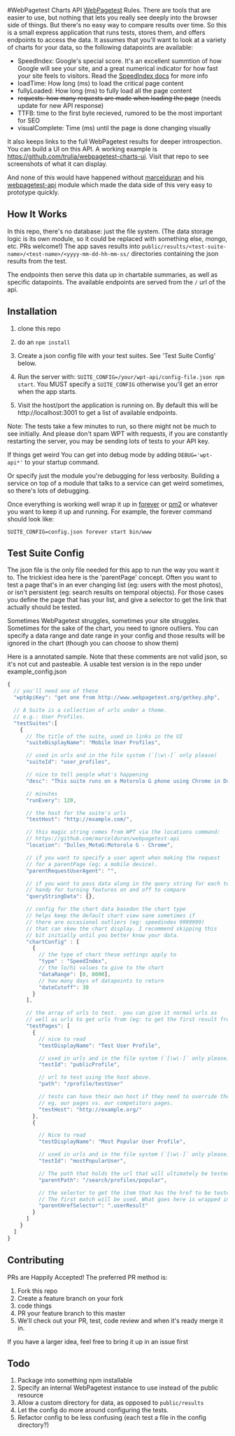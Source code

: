 #WebPagetest Charts API
[WebPagetest](http://www.webpagetest.org/) Rules. There are tools that are easier to use, but nothing that lets you
really see deeply into the browser side of things. But there's no easy way to compare results over time.
So this is a small express application that runs tests, stores them, and offers endpoints to access the
data. It assumes that you'll want to look at a variety of charts for your data, so the
following datapoints are available:

- SpeedIndex: Google's special score.  It's an excellent
summtion of how Google will see your site, and a great
numerical indicator for how fast your site feels to
visitors. Read the  [SpeedIndex docs](https://sites.google.com/a/webpagetest.org/docs/using-webpagetest/metrics/speed-index)  for more info
- loadTime: How long (ms) to load the critical page content
- fullyLoaded: How long (ms) to fully load all the page content
- ~~requests: how many requests are made when loading the page~~ (needs update for new API response)
- TTFB: time to the first byte recieved, rumored to be the most important for SEO
- visualComplete: Time (ms) until the page is done changing visually

It also keeps links to
the full WebPagetest results for deeper introspection. You can build a UI on
this API. A working example is https://github.com/trulia/webpagetest-charts-ui. Visit that repo to see screenshots of what it can display.

And none of this would have happened without [marcelduran](https://github.com/marcelduran) and his
[webpagetest-api](https://github.com/marcelduran/webpagetest-api)
module which made the data side of this very easy to prototype quickly.

## How It Works
In this repo, there's no database: just the file system. (The data storage logic is its own
module, so it could be replaced with something else, mongo, etc. PRs welcome!) The app saves results into
`public/results/<test-suite-name>/<test-name>/<yyyy-mm-dd-hh-mm-ss/` directories
containing the json results from the test.

The endpoints then serve this data up in chartable summaries, as well as specific
datapoints. The available endpoints are served from the `/` url of the api.


## Installation

1. clone this repo

1. do an `npm install`

1. Create a json config file with your test suites. See 'Test Suite Config' below.

1. Run the server with: `SUITE_CONFIG=/your/wpt-api/config-file.json npm start`. You MUST specify a `SUITE_CONFIG` otherwise you'll get an error when the app starts.

1. Visit the host/port the application is running on.  By default this will be http://localhost:3001 to get a list of available endpoints.

Note: The tests take a
few minutes to run, so there might not be much to see initially. And please don't
spam WPT with requests, if you are constantly
restarting the server, you may be sending
lots of tests to your API key.

If things get weird You can get into debug mode by adding `DEBUG='wpt-api*'` to your startup command.

Or specify just the module you're debugging for less verbosity.
Building a service on top of a module that talks to a service can get weird sometimes,
so there's lots of debugging.

Once everything is working well wrap it up in [forever](https://www.npmjs.com/package/forever) or [pm2](https://www.npmjs.com/package/pm2) or whatever you want to keep it up and running.  For example, the forever command
should look like:

```
SUITE_CONFIG=config.json forever start bin/www
```

## Test Suite Config
The json file is the only file needed for this app to run the way you want it to. The trickiest
idea here is the 'parentPage' concept. Often you want to test a page that's in an ever changing
list (eg: users with the most photos), or isn't persistent (eg: search results on temporal objects). For those
cases you define the page that has your list, and give a selector to get the link that actually
should be tested.

Sometimes WebPagetest struggles, sometimes your site struggles. Sometimes for the sake
of the chart, you need to ignore outliers. You can specify a data range and date range
in your config and those results will be ignored in the chart
(though you can choose to show them)


Here is a annotated sample. Note that these comments are not valid json, so it's not
cut and pasteable.  A usable test version is in the repo under example_config.json

```JavaScript
{
  // you'll need one of these
  "wptApiKey": "get one from http://www.webpagetest.org/getkey.php",

  // A Suite is a collection of urls under a theme.
  // e.g.: User Profiles.
  "testSuites":[
    {
      // The title of the suite, used in links in the UI
      "suiteDisplayName": "Mobile User Profiles",

      // used in urls and in the file system (`[\w\-]` only please)
      "suiteId": "user_profiles",

      // nice to tell people what's happening
      "desc": "This suite runs on a Motorola G phone using Chrome in Dulles, VA over 3G data",

      // minutes
      "runEvery": 120,

      // the host for the suite's urls
      "testHost": "http://example.com/",

      // this magic string comes from WPT via the locations command:
      // https://github.com/marcelduran/webpagetest-api
      "location": "Dulles_MotoG:Motorola G - Chrome",

      // if you want to specify a user agent when making the request
      // for a parentPage (eg: a mobile device).
      "parentRequestUserAgent": "",

      // if you want to pass data along in the query string for each test
      // handy for turning features on and off to compare
      "queryStringData": {},

      // config for the chart data basedon the chart type
      // helps keep the default chart view sane sometimes if
      // there are occasional outliers (eg: speedindex 9999999)
      // that can skew the chart display. I recommend skipping this
      // bit initially until you better know your data.
      "chartConfig" : [
        {
          // the type of chart these settings apply to
          "type" : "SpeedIndex",
          // the lo/hi values to give to the chart
          "dataRange": [0, 8000],
          // how many days of datapoints to return
          "dateCutoff": 30
        }
      ],

      // the array of urls to test.  you can give it normal urls as
      // well as urls to get urls from (eg: to get the first result from a search)
      "testPages": [
        {
          // nice to read
          "testDisplayName": "Test User Profile",

          // used in urls and in the file system (`[\w\-]` only please)
          "testId": "publicProfile",

          // url to test using the host above.  
          "path": "/profile/testUser"

          // tests can have their own host if they need to override the suite
          // eg, our pages vs. our competitors pages.
          "testHost": "http://example.org/"
        },
        {

          // Nice to read
          "testDisplayName": "Most Popular User Profile",

          // used in urls and in the file system (`[\w\-]` only please)
          "testId": "mostPopularUser",

          // The path that holds the url that will ultimately be tested
          "parentPath": "/search/profiles/popular",

          // the selector to get the item that has the href to be tested.
          // The first match will be used. What goes here is wrapped in `$()`
          "parentHrefSelector": ".userResult"
        }
      ]
    }
  ]
}
  ```

## Contributing
PRs are Happily Accepted! The preferred PR method is:

1. Fork this repo
2. Create a feature branch on your fork
3. code things
4. PR your feature branch to this master
5. We'll check out your PR, test, code review and when it's ready merge it in.

If you have a larger idea, feel free to bring it up in an issue first

## Todo
1. Package into something npm installable
1. Specify an internal WebPagetest instance to use instead of the public resource
1. Allow a custom directory for data, as opposed to `public/results`
1. Let the config do more around configuring the tests.
1. Refactor config to be less confusing (each test a file in the config directory?)
